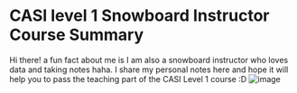 # CASI level 1 Snowboard Instructor Course Summary
Hi there! a fun fact about me is I am also a snowboard instructor who loves data and taking notes haha. I share my personal notes here and hope it will help you to pass the teaching part of the CASI Level 1 course :D
![image](https://github.com/wluo0802/CASI-level-1-Snowboard-Instructor-Course-Summary/assets/100984513/2c3007d8-fb65-4682-8573-8edd65b62e20)

